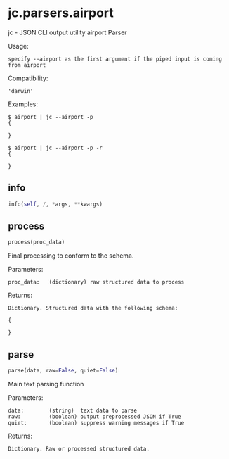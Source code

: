 # jc.parsers.airport
jc - JSON CLI output utility airport Parser

Usage:

    specify --airport as the first argument if the piped input is coming from airport

Compatibility:

    'darwin'

Examples:

    $ airport | jc --airport -p
    {

    }

    $ airport | jc --airport -p -r
    {

    }

## info
```python
info(self, /, *args, **kwargs)
```

## process
```python
process(proc_data)
```

Final processing to conform to the schema.

Parameters:

    proc_data:   (dictionary) raw structured data to process

Returns:

    Dictionary. Structured data with the following schema:

    {

    }

## parse
```python
parse(data, raw=False, quiet=False)
```

Main text parsing function

Parameters:

    data:        (string)  text data to parse
    raw:         (boolean) output preprocessed JSON if True
    quiet:       (boolean) suppress warning messages if True

Returns:

    Dictionary. Raw or processed structured data.

